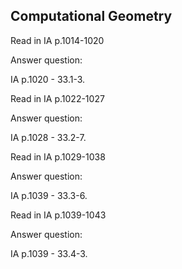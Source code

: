 ## Computational Geometry

Read in IA p.1014-1020

Answer question:

IA p.1020 - 33.1-3.

Read in IA p.1022-1027

Answer question:

IA p.1028 - 33.2-7.

Read in IA p.1029-1038

Answer question:

IA p.1039 - 33.3-6.

Read in IA p.1039-1043

Answer question:

IA p.1039 - 33.4-3.
